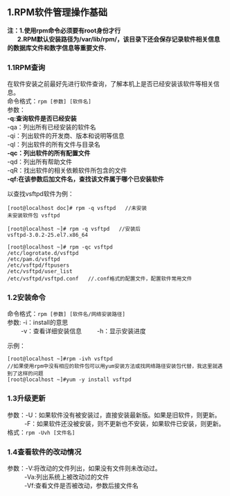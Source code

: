 ## 1.RPM软件管理操作基础
__注：1.使用rpm命令必须要有root身份才行__  
__&nbsp;&nbsp;&nbsp;&nbsp;&nbsp;&nbsp;&nbsp;2.RPM默认安装路径为/var/lib/rpm/，该目录下还会保存记录软件相关信息的数据库文件和数字信息等重要文件.__
### 1.1RPM查询
在软件安装之前最好先进行软件查询，了解本机上是否已经安装该软件等相关信息。  
命令格式：``rpm [参数] [软件名]``  
参数：  
__-q:查询软件是否已经安装__  
-qa：列出所有已经安装的软件名  
-qi：列出软件的开发商、版本和说明等信息  
-ql：列出软件的所有文件与目录名  
__-qc：列出软件的所有配置文件__  
-qd：列出所有帮助文件  
-qR：找出软件的相关依赖软件所包含的文件  
__-qf:在该参数后加文件名，查找该文件属于哪个已安装软件__  

以查找vsftpd软件为例：
```
[root@localhost doc]# rpm -q vsftpd   //未安装
未安装软件包 vsftpd

[root@localhost ~]# rpm -q vsftpd   //安装后
vsftpd-3.0.2-25.el7.x86_64

[root@localhost ~]# rpm -qc vsftpd
/etc/logrotate.d/vsftpd
/etc/pam.d/vsftpd
/etc/vsftpd/ftpusers
/etc/vsftpd/user_list
/etc/vsftpd/vsftpd.conf   //.conf格式的配置文件，配置软件常用文件
```

### 1.2安装命令
命令格式：``rpm [参数] [软件名/网络安装路径]``    
参数: -i：install的意思  
&nbsp;&nbsp;&nbsp;&nbsp;&nbsp;&nbsp;&nbsp;&nbsp;-v：查看详细安装信息
&nbsp;&nbsp;&nbsp;&nbsp;&nbsp;&nbsp;&nbsp;&nbsp;-h：显示安装进度

示例：
```
[root@localhost ~]#rpm -ivh vsftpd
//如果使用rpm中没有相应的软件包可以用yum安装方法或找网络路径安装包代替，我这里就遇到了这样的问题
[root@localhost ~]#yum -y install vsftpd
```
### 1.3升级更新
参数：-U：如果软件没有被安装过，直接安装最新版。如果是旧软件，则更新。  
&nbsp;&nbsp;&nbsp;&nbsp;&nbsp;&nbsp;&nbsp;&nbsp;&nbsp;&nbsp;-F：如果软件还没被安装，则不更新也不安装，如果软件已安装，则更新。
格式：``rpm -Uvh [文件名]``  

### 1.4查看软件的改动情况
参数：-V:将改动的文件列出，如果没有文件则未改动过。   
&nbsp;&nbsp;&nbsp;&nbsp;&nbsp;&nbsp;&nbsp;&nbsp;&nbsp;&nbsp;-Va:列出系统上被改动过的文件  
&nbsp;&nbsp;&nbsp;&nbsp;&nbsp;&nbsp;&nbsp;&nbsp;&nbsp;&nbsp;-Vf:查看文件是否被改动，参数后接文件名  
